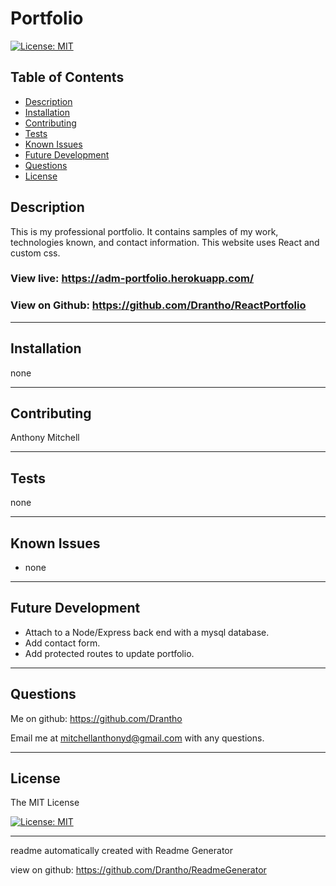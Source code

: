 # Portfolio 

  [![License: MIT](https://img.shields.io/badge/License-MIT-yellow.svg)](https://opensource.org/licenses/MIT)

  ## Table of Contents
  - [Description](#description)
  - [Installation](#installation)
  - [Contributing](#contributing)
  - [Tests](#tests)
  - [Known Issues](#known-issues)
  - [Future Development](#future-development)
  - [Questions](#questions)
  - [License](#license)

  ## Description

  This is my professional portfolio. It contains samples of my work, technologies known, and contact information. This website uses React and custom css.

  ### View live: https://adm-portfolio.herokuapp.com/
  ### View on Github: https://github.com/Drantho/ReactPortfolio

  -------------------------------------------------------------------------------

  ## Installation 

  

  none


  -------------------------------------------------------------------------------

  ## Contributing 

  

  Anthony Mitchell

  -------------------------------------------------------------------------------

  ## Tests 

  none 

  -------------------------------------------------------------------------------

  ## Known Issues 

  - none 

  -------------------------------------------------------------------------------

  ## Future Development 

  - Attach to a Node/Express back end with a mysql database. 
-  Add contact form. 
-  Add protected routes to update portfolio. 

  -------------------------------------------------------------------------------

  ## Questions
  Me on github: https://github.com/Drantho 

  Email me at mitchellanthonyd@gmail.com with any questions. 

  -------------------------------------------------------------------------------

  
  ## License 
 
The MIT License 

[![License: MIT](https://img.shields.io/badge/License-MIT-yellow.svg)](https://opensource.org/licenses/MIT) 

  
  ------------------------------------------------------------------------------

   readme automatically created with Readme Generator 

   view on github: https://github.com/Drantho/ReadmeGenerator
